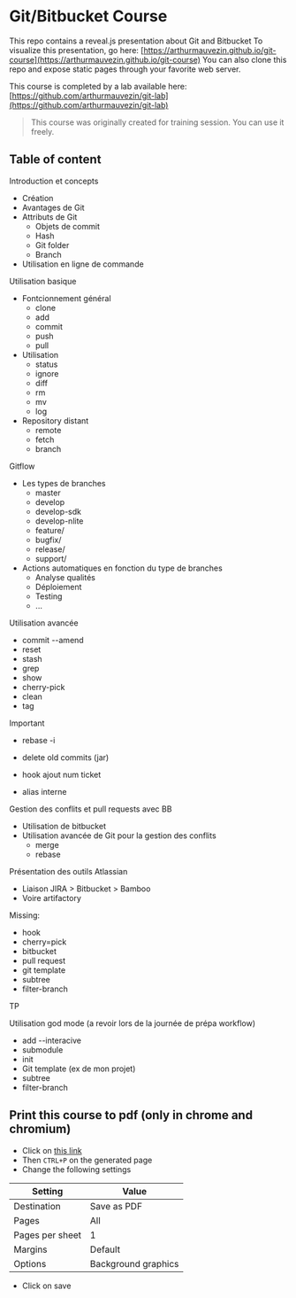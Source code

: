 # Git/Bitbucket Course

This repo contains a reveal.js presentation about Git and Bitbucket
To visualize this presentation, go here: [https://arthurmauvezin.github.io/git-course](https://arthurmauvezin.github.io/git-course)
You can also clone this repo and expose static pages through your favorite web server.

This course is completed by a lab available here: [https://github.com/arthurmauvezin/git-lab](https://github.com/arthurmauvezin/git-lab)

> This course was originally created for training session. You can use it freely.

## Table of content

Introduction et concepts
* Création
* Avantages de Git
* Attributs de Git
  * Objets de commit
  * Hash
  * Git folder
  * Branch
* Utilisation en ligne de commande

Utilisation basique 
* Fontcionnement général
  * clone
  * add 
  * commit
  * push
  * pull
* Utilisation
  * status
  * ignore
  * diff
  * rm
  * mv
  * log
* Repository distant
  * remote
  * fetch
  * branch

Gitflow
* Les types de branches
  * master
  * develop
  * develop-sdk
  * develop-nlite
  * feature/
  * bugfix/
  * release/
  * support/
* Actions automatiques en fonction du type de branches
  * Analyse qualités
  * Déploiement
  * Testing
  * ...

Utilisation avancée
* commit --amend
* reset
* stash
* grep
* show
* cherry-pick
* clean
* tag

Important
* rebase -i
* delete old commits (jar)
* hook ajout num ticket

* alias interne

Gestion des conflits et pull requests avec BB
* Utilisation de bitbucket
* Utilisation avancée de Git pour la gestion des conflits
  * merge
  * rebase

Présentation des outils Atlassian
* Liaison JIRA > Bitbucket > Bamboo
* Voire artifactory

Missing:
* hook
* cherry=pick
* bitbucket
* pull request
* git template
* subtree
* filter-branch

TP

Utilisation god mode
(a revoir lors de la journée de prépa workflow)
* add --interacive
* submodule
* init
* Git template (ex de mon projet)
* subtree
* filter-branch

## Print this course to pdf (only in chrome and chromium)
* Click on [this link](https://arthurmauvezin.github.io/git-course/?print-pdf&pdfSeparateFragments=false)
* Then `CTRL+P` on the generated page
* Change the following settings

Setting | Value
--- | --- 
Destination | Save as PDF
Pages | All
Pages per sheet | 1
Margins | Default
Options | Background graphics

* Click on save
